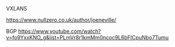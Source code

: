 
VXLANS

https://www.nullzero.co.uk/author/joeneville/

BGP
https://www.youtube.com/watch?v=fo9YxxKNO_g&list=PLmVr8r1kmMm0ncoc9L6bFICpuNbo7Tumu
